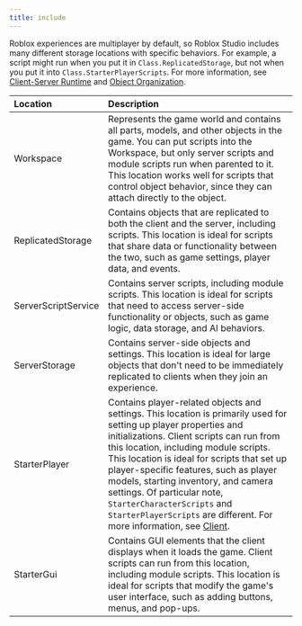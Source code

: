 ```yaml
---
title: include
---
```


Roblox experiences are multiplayer by default, so Roblox Studio includes many different storage locations with specific behaviors. For example, a script might run when you put it in `Class.ReplicatedStorage`, but not when you put it into `Class.StarterPlayerScripts`. For more information, see [Client-Server Runtime](projects/client-server.md) and [Object Organization](projects/data-model#object-organization.md).

Location | Description
:--- | :---
Workspace | Represents the game world and contains all parts, models, and other objects in the game. You can put scripts into the Workspace, but only server scripts and module scripts run when parented to it. This location works well for scripts that control object behavior, since they can attach directly to the object.
ReplicatedStorage | Contains objects that are replicated to both the client and the server, including scripts. This location is ideal for scripts that share data or functionality between the two, such as game settings, player data, and events.
ServerScriptService | Contains server scripts, including module scripts. This location is ideal for scripts that need to access server-side functionality or objects, such as game logic, data storage, and AI behaviors.
ServerStorage | Contains server-side objects and settings. This location is ideal for large objects that don't need to be immediately replicated to clients when they join an experience.
StarterPlayer | Contains player-related objects and settings. This location is primarily used for setting up player properties and initializations. Client scripts can run from this location, including module scripts. This location is ideal for scripts that set up player-specific features, such as player models, starting inventory, and camera settings. Of particular note, `StarterCharacterScripts` and `StarterPlayerScripts` are different. For more information, see [Client](projects/data-model.md#client).
StarterGui | Contains GUI elements that the client displays when it loads the game. Client scripts can run from this location, including module scripts. This location is ideal for scripts that modify the game's user interface, such as adding buttons, menus, and pop-ups.
